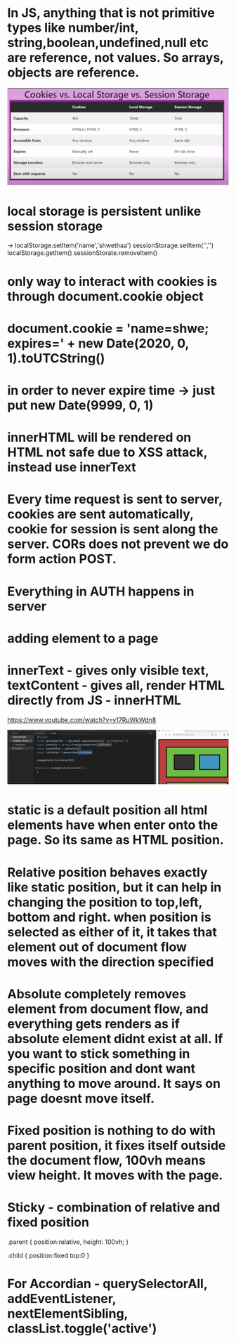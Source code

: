 # In  JS, anything that is not primitive types like number/int, string,boolean,undefined,null etc are reference, not values. So arrays, objects are reference.

![alt text](image.png)

# local storage is persistent unlike session storage    
-> localStorage.setItem('name','shwethaa')
   sessionStorage.setItem('','')
   localStorage.getItem()
   sessionStorate.removeItem()
# only way to interact with cookies is through document.cookie object

# document.cookie = 'name=shwe; expires=' + new Date(2020, 0, 1).toUTCString()

# in order to never expire time -> just put new Date(9999, 0, 1)

# innerHTML will be rendered on HTML not safe due to XSS attack, instead use innerText

# Every time request is sent to server, cookies are sent automatically, cookie for session is sent along the server. CORs does not prevent we do form action POST.

# Everything in AUTH happens in server

# adding element to a page

# innerText - gives only visible text, textContent - gives all, render HTML directly from JS - innerHTML

https://www.youtube.com/watch?v=y17RuWkWdn8

![alt text](image-1.png)

# static is a default position all html elements have when enter onto the page. So its same as HTML position.

# Relative position behaves exactly like static position, but it can help in changing the position to top,left, bottom and right. when position is selected as either of it, it takes that element out of document flow moves with the direction specified

# Absolute completely removes element from document flow, and everything gets renders as if absolute element didnt exist at all. If you want to stick something in specific position and dont want anything to move around. It says on page doesnt move itself.

# Fixed position is nothing to do with parent position, it fixes itself outside the document flow, 100vh means view height. It moves with the page. 

# Sticky - combination of relative and fixed position
.parent {
   position:relative,
   height: 100vh;
}

.child {
   position:fixed
   top:0
}

# For Accordian - querySelectorAll, addEventListener, nextElementSibling, classList.toggle('active')